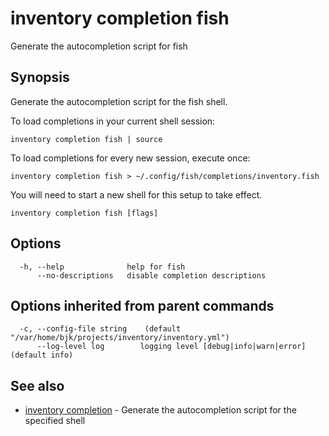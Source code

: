 # inventory completion fish

Generate the autocompletion script for fish

## Synopsis

Generate the autocompletion script for the fish shell.

To load completions in your current shell session:

	inventory completion fish | source

To load completions for every new session, execute once:

	inventory completion fish > ~/.config/fish/completions/inventory.fish

You will need to start a new shell for this setup to take effect.


```
inventory completion fish [flags]
```

## Options

```
  -h, --help              help for fish
      --no-descriptions   disable completion descriptions
```

## Options inherited from parent commands

```
  -c, --config-file string    (default "/var/home/bjk/projects/inventory/inventory.yml")
      --log-level log        logging level [debug|info|warn|error] (default info)
```

## See also

* [inventory completion](inventory_completion.md)	 - Generate the autocompletion script for the specified shell

